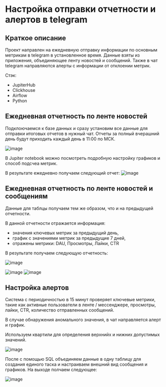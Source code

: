 # Настройка отправки отчетности и алертов в  telegram

## Краткое описание

Проект направлен на ежедневную отправку информации по основным метрикам в telegram в установленное время. Данные взяты из приложения, объединяющее ленту новостей и сообщений. Также в чат telegram направляются алерты с информации от отклоении метрик. 

Стэк:

- JupiterHub
- Clickhouse
- Airflow
- Python

## Ежедневная отчетность по ленте новостей

Подклоючаемся к базе данных и сразу установим все данные для отправки итоговых отчетов в нужный чат. Отчеты за полный вчерашний день будут приходить каждый день в 11:00 по МСК.

![image](https://user-images.githubusercontent.com/100629361/207143473-1388d215-7915-49e0-bd58-4fd34c91fcf2.png)

В Jupiter notebook можно посмотреть подробную настройку графиков и способ подсчеа метрик.

В результате ежедневно получаем следующий отчет:
![image](https://user-images.githubusercontent.com/100629361/207144872-ff32a48a-23a5-4349-bd34-1ad715e436ff.png)

## Ежедневная отчетность по ленте новостей и сообщениям
Данные для таблцы получаем тем же образом, что и на предыдущей отчетности.

В данной отчетности отражается информация:

- значения ключевых метрик за предыдущий день,
- график с значениями метрик за предыдущие 7 дней, 
- отражены метрики: DAU, Просмотры, Лайки, CTR

В результате получаем следующую отчетность:

![image](https://user-images.githubusercontent.com/100629361/207147146-f7b039cf-d7fa-4047-a0e9-8d0e5f2dd667.png)

![image](https://user-images.githubusercontent.com/100629361/207147232-86a37f3e-e6a7-40ba-8922-cd38d62d29e4.png)
![image](https://user-images.githubusercontent.com/100629361/207147256-2ca8e85b-401d-4eed-b5cb-f35eefc51a7f.png)

## Настройка алертов

Система с периодичностью в 15 минут проверяет ключевые метрики, такие как активные пользователи в ленте / мессенджере, просмотры, лайки, CTR, количество отправленных сообщений. 

В случае обнаружения аномального значения, в чат направляется алерт и график.

Используем квартили для определения верхнийх и нижних допустимых значений.

![image](https://user-images.githubusercontent.com/100629361/207148644-d5615656-f16d-49c4-8365-c48a9ae75bcc.png)

После с помощью SQL объединяем данные в одну таблицу для создания единого таска и настраиваем внешний вид сообщения и графиков. На выходе полчаем следующее:

![image](https://user-images.githubusercontent.com/100629361/207148813-e684c6c8-45dd-4538-9867-abcc1cd8e631.png)

